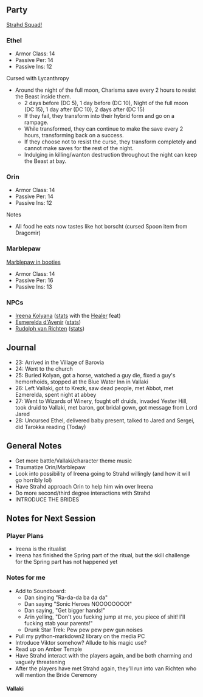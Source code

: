 <script type="module">
    import { init_links } from "/js/common/visual_aid_backend.js";
    init_links();
</script>

## Party

[Strahd Squad!](^curse_of_strahd/Strahd_Squad.png)

### Ethel

* Armor Class: 14
* Passive Per: 14
* Passive Ins: 12

Cursed with Lycanthropy

* Around the night of the full moon, Charisma save every 2 hours to resist the Beast inside them.
  * 2 days before (DC 5), 1 day before (DC 10), Night of the full moon (DC 15), 1 day after (DC 10), 2 days after (DC 15)
  * If they fail, they transform into their hybrid form and go on a rampage.
  * While transformed, they can continue to make the save every 2 hours, transforming back on a success.
  * If they choose not to resist the curse, they transform completely and cannot make saves for the rest of the night.
  * Indulging in killing/wanton destruction throughout the night can keep the Beast at bay.

### Orin

* Armor Class: 14
* Passive Per: 14
* Passive Ins: 12

Notes

* All food he eats now tastes like hot borscht (cursed Spoon item from Dragomir)

### Marblepaw

[Marblepaw in booties](^curse_of_strahd/marblepaw_booties.jpg)

* Armor Class: 14
* Passive Per: 16
* Passive Ins: 13

### NPCs

* [Ireena Kolyana](^curse_of_strahd/ireena.jpg) ([stats](/dnd/monster/Noble) with the [Healer](/dnd/general/Feats#Healer) feat)
* [Esmerelda d'Avenir](^curse_of_strahd/ezmerelda_2.jpg) ([stats](https://5e.tools/bestiary.html#ezmerelda%20d'avenir_cos))
* [Rudolph van Richten](^curse_of_strahd/rudolph_van_richten.jpg) ([stats](https://5e.tools/bestiary.html#rictavio_cos))

## Journal

* 23: Arrived in the Village of Barovia
* 24: Went to the church
* 25: Buried Kolyan, got a horse, watched a guy die, fixed a guy's hemorrhoids, stopped at the Blue Water Inn in Vallaki
* 26: Left Vallaki, got to Krezk, saw dead people, met Abbot, met Ezmerelda, spent night at abbey
* 27: Went to Wizards of Winery, fought off druids, invaded Yester Hill, took druid to Vallaki, met baron, got bridal gown, got message from Lord Jared
* 28: Uncursed Ethel, delivered baby present, talked to Jared and Sergei, did Tarokka reading (Today)

## General Notes

* Get more battle/Vallaki/character theme music
* Traumatize Orin/Marblepaw
* Look into possibility of Ireena going to Strahd willingly (and how it will go horribly lol)
* Have Strahd approach Orin to help him win over Ireena
* Do more second/third degree interactions with Strahd
* INTRODUCE THE BRIDES

## Notes for Next Session

### Player Plans

* Ireena is the ritualist
* Ireena has finished the Spring part of the ritual, but the skill challenge for the Spring part has not happened yet

### Notes for me

* Add to Soundboard:
  * Dan singing "Ra-da-da ba da da"
  * Dan saying "Sonic Heroes NOOOOOOOO!"
  * Dan saying, "Get bigger hands!"
  * Arin yelling, "Don't you fucking jump at me, you piece of shit! I'll fucking stab your parents!"
  * Drunk Star Trek: Pew pew pew pew gun noises
* Pull my python-markdown2 library on the media PC
* Introduce Viktor somehow? Allude to his magic use?
* Read up on Amber Temple
* Have Strahd interact with the players again, and be both charming and vaguely threatening
* After the players have met Strahd again, they'll run into van Richten who will mention the Bride Ceremony 

#### Vallaki
